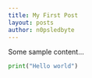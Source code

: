 ```yaml
---
title: My First Post
layout: posts
author: n0psledbyte
---
```


Some sample content...
``` python
print("Hello world")
```